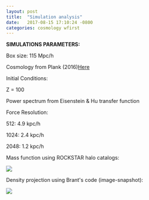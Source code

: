 ```yaml
---
layout: post
title:  "Simulation analysis"
date:   2017-08-15 17:10:24 -0800
categories: cosmology wfirst
---
```


**SIMULATIONS PARAMETERS:**

Box size:  115 Mpc/h


Cosmology from Plank (2016)[Here](https://arxiv.org/abs/1502.01589)


Initial Conditions:

Z = 100

Power spectrum from Eisenstein & Hu transfer function


Force Resolution:

512:  4.9 kpc/h

1024:  2.4 kpc/h

2048:  1.2 kpc/h



Mass function using ROCKSTAR halo catalogs:


<img src="{{ site.url }}assets/images/massFunc_all_Warren.png">


Density projection using Brant's code (image-snapshot):


<img src="{{ site.url }}assets/images/density_512.png">
